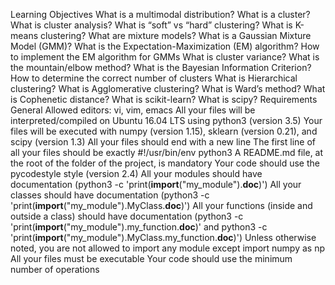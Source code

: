 Learning Objectives
What is a multimodal distribution?
What is a cluster?
What is cluster analysis?
What is “soft” vs “hard” clustering?
What is K-means clustering?
What are mixture models?
What is a Gaussian Mixture Model (GMM)?
What is the Expectation-Maximization (EM) algorithm?
How to implement the EM algorithm for GMMs
What is cluster variance?
What is the mountain/elbow method?
What is the Bayesian Information Criterion?
How to determine the correct number of clusters
What is Hierarchical clustering?
What is Agglomerative clustering?
What is Ward’s method?
What is Cophenetic distance?
What is scikit-learn?
What is scipy?
Requirements
General
Allowed editors: vi, vim, emacs
All your files will be interpreted/compiled on Ubuntu 16.04 LTS using python3 (version 3.5)
Your files will be executed with numpy (version 1.15), sklearn (version 0.21), and scipy (version 1.3)
All your files should end with a new line
The first line of all your files should be exactly #!/usr/bin/env python3
A README.md file, at the root of the folder of the project, is mandatory
Your code should use the pycodestyle style (version 2.4)
All your modules should have documentation (python3 -c 'print(__import__("my_module").__doc__)')
All your classes should have documentation (python3 -c 'print(__import__("my_module").MyClass.__doc__)')
All your functions (inside and outside a class) should have documentation (python3 -c 'print(__import__("my_module").my_function.__doc__)' and python3 -c 'print(__import__("my_module").MyClass.my_function.__doc__)')
Unless otherwise noted, you are not allowed to import any module except import numpy as np
All your files must be executable
Your code should use the minimum number of operations